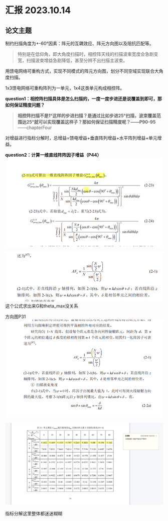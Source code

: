 # 汇报 2023.10.14

## 论文主题

制约扫描角度为+-60°因素：阵元的互耦效应、阵元方向图以及阻抗匹配等。
>特别是在低仰角，即大角度扫描时，相控阵天线的扫描波束宽度会急剧变宽，扫描波束增益急剧降低，甚至分辨不出扫描主波束。

用馈电网络可重构方式，实现不同模式的阵元方向图，划分不同空域实现联合大角度扫描。
 
 1x3馈电网络可重构阵列为一单元，1x4这类单元构成相控阵。
 
 **question1：相控阵扫描具体是怎么扫描的，一度一度步进还是说覆盖到即可，那如何保证精度问题？**
  >**相控阵扫描不是1°这样的步进扫描？是通过比如步进25°扫描，波束覆盖范围达25°就可以实现覆盖这样子？那如何保证扫描精度呢？——P90-95**  ——chapterFour

对增益进行指标分解时，总增益=馈电增益+垂直阵列增益+水平阵列增益+单元增益。

**question2：计算一维直线阵阵因子增益（P44）**
![计算一维直线阵阵因子增益](/imgs/2023-10-14/KxCIpxvaibYnxu1o.png)

![方向图](/imgs/2023-10-14/FLW79GZqt2IoYS9q.png)
这个公式求出来G和theta_max没关系

方向图P31
![方向图P31](/imgs/2023-10-14/WxB7Aie53hUSS7hJ.png)

![单元增益](/imgs/2023-10-14/UBjaAkmeOHqf5OPq.png)

指标分解这里整体都迷迷糊糊


<!--stackedit_data:
eyJoaXN0b3J5IjpbLTEzMjMxMzE0NDcsNTczNDUyOTM5LC05NT
c1NjI5NjZdfQ==
-->